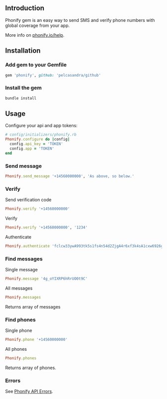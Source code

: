 ## Introduction

Phonify gem is an easy way to send SMS and verify phone numbers with global coverage from your app. 

More info on [phonify.io/help](http://www.phonify.io/help).

## Installation

### Add gem to your Gemfile

```ruby
gem 'phonify', github: 'pelcasandra/github'
```

### Install the gem

```ruby
bundle install
```

## Usage

Configure your api and app tokens:

```ruby    
# config/initializers/phonify.rb
Phonify.configure do |config|
  config.api_key = 'TOKEN'
  config.app = 'TOKEN'
end
```

### Send message

```ruby
Phonify.send_message '+14560000000', 'As above, so below.'
```

### Verify

Send verification code

```ruby
Phonify.verify '+14560000000'
```

Verify

```ruby
Phonify.verify '+14560000000', '1234'
```

Authenticate

```ruby
Phonify.authenticate 'fclcw33ywA993tk5s1fs4n54d2ZjgA4r6xf3k4sA1cxw6926gckz2Ajxnz6n79Astl4fqbsnms4Adm1'
```

### Find messages

Single message

```ruby
Phonify.message '4g_oYIXRP6hRrUO0t9C'
```

All messages

```ruby
Phonify.messages
```

Returns array of messages

### Find phones

Single phone

```ruby
Phonify.phone '+14560000000'
```

All phones

```ruby
Phonify.phones
```

Returns array of phones.

### Errors

See [Phonify API Errors](http://www.phonify.io/docs/api#errors).